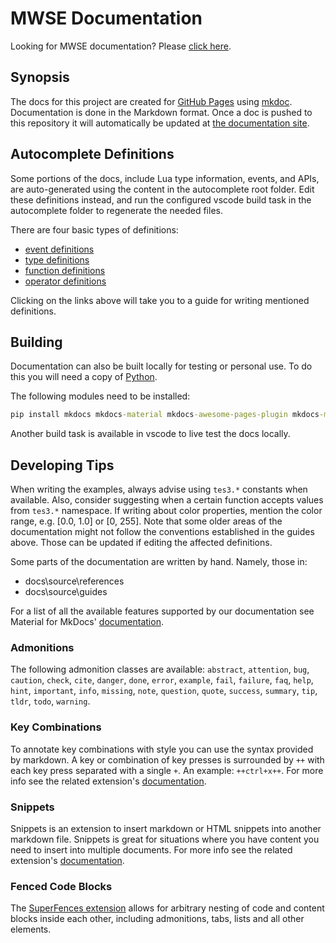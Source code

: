 # MWSE Documentation

Looking for MWSE documentation? Please [click here](https://mwse.github.io/MWSE/).


## Synopsis

The docs for this project are created for [GitHub Pages](https://pages.github.com/) using [mkdoc](https://www.mkdocs.org). Documentation is done in the Markdown format. Once a doc is pushed to this repository it will automatically be updated at [the documentation site](https://mwse.github.io/MWSE/).


## Autocomplete Definitions

Some portions of the docs, include Lua type information, events, and APIs, are auto-generated using the content in the autocomplete root folder. Edit these definitions instead, and run the configured vscode build task in the autocomplete folder to regenerate the needed files.

There are four basic types of definitions:
- [event definitions](https://github.com/MWSE/MWSE/blob/master/docs/event-definitions-guide.md)
- [type definitions](https://github.com/MWSE/MWSE/blob/master/docs/type-definitions-guide.md)
- [function definitions](https://github.com/MWSE/MWSE/blob/master/docs/function-definitions-guide.md)
- [operator definitions](https://github.com/MWSE/MWSE/blob/master/docs/operator-definitions-guide.md)

Clicking on the links above will take you to a guide for writing mentioned definitions.

## Building

Documentation can also be built locally for testing or personal use. To do this you will need a copy of [Python](https://www.python.org/).

The following modules need to be installed:

```bat
pip install mkdocs mkdocs-material mkdocs-awesome-pages-plugin mkdocs-mermaid2-plugin
```

Another build task is available in vscode to live test the docs locally.

## Developing Tips

When writing the examples, always advise using `tes3.*` constants when available. Also, consider suggesting when a certain function accepts values from `tes3.*` namespace. If writing about color properties, mention the color range, e.g. [0.0, 1.0] or [0, 255]. Note that some older areas of the documentation might not follow the conventions established in the guides above. Those can be updated if editing the affected definitions.

Some parts of the documentation are written by hand. Namely, those in:
- docs\source\references
- docs\source\guides

For a list of all the available features supported by our documentation see Material for MkDocs' [documentation](https://squidfunk.github.io/mkdocs-material/reference/).

### Admonitions

The following admonition classes are available: `abstract`, `attention`, `bug`, `caution`, `check`, `cite`, `danger`, `done`, `error`, `example`, `fail`, `failure`, `faq`, `help`, `hint`, `important`, `info`, `missing`, `note`, `question`, `quote`, `success`, `summary`, `tip`, `tldr`, `todo`, `warning`.

### Key Combinations

To annotate key combinations with style you can use the syntax provided by markdown. A key or combination of key presses is surrounded by `++` with each key press separated with a single `+`. An example: `++ctrl+x++`. For more info see the related extension's [documentation](https://facelessuser.github.io/pymdown-extensions/extensions/keys/).

### Snippets

Snippets is an extension to insert markdown or HTML snippets into another markdown file. Snippets is great for situations where you have content you need to insert into multiple documents. For more info see the related extension's [documentation](https://facelessuser.github.io/pymdown-extensions/extensions/snippets/).

### Fenced Code Blocks

The [SuperFences extension](https://squidfunk.github.io/mkdocs-material/setup/extensions/python-markdown-extensions/#superfences) allows for arbitrary nesting of code and content blocks inside each other, including admonitions, tabs, lists and all other elements.
